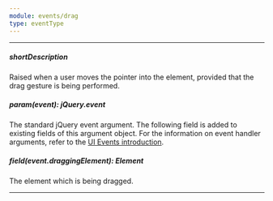 ```yaml
---
module: events/drag
type: eventType
---
```

---
##### shortDescription
Raised when a user moves the pointer into the element, provided that the drag gesture is being performed.

##### param(event): jQuery.event
The standard jQuery event argument. The following field is added to existing fields of this argument object. For the information on event handler arguments, refer to the [UI Events introduction](/api-reference/10%20UI%20Widgets/UI%20Events '/Documentation/ApiReference/UI_Widgets/UI_Events/').

##### field(event.draggingElement): Element
The element which is being dragged.

---
